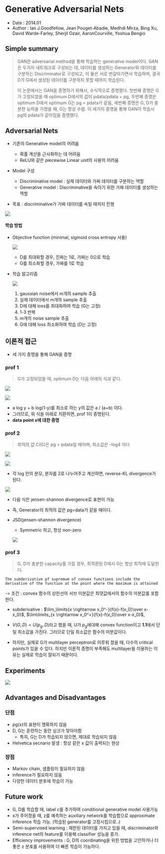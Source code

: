 # Generative Adversarial Nets

- Date : 2014.01 
- Author : Ian J.Goodfellow, Jean Pouget-Abadie, Medhdi Mirza, Bing Xu, David Warde-Farley, Sherjil Ozair, AaronCourville, Yoshua Bengio



## Simple summary

>  GAN은 adversarial method을 통해 학습하는 generative model이다. GAN은 두가지 네트워크로 구성되는 데, 데이터를 생성하는 Generator와 데이터를 구분하는 Discriminator로 구성되고, 이 둘은 서로 번갈아가면서 학습하며, 결국 D가 G에서 생성된 데이터를 구분하지 못할 때까지 학습된다. 
>
>  이 논문에서는 GAN을 증명하기 위해서, 수식적으로 증명했다. 첫번째 증명은 G가 고정되었을 때 optimum D에서의 값이 pdata/pdata + pg, 두번째 증명은 optimum D에서 optimum G는 pg = pdata가 같음, 세번째 증명은 G, D가 충분한 능력을 가졌을 때, G는 항상 수렴. 이 세가지 증명을 통해 GAN이 학습시 pg와 pdata가 같아짐을 증명했다.



## Adversarial Nets

- 기존의 Generative model의 어려움

  - 확률 계산을 근사화하는 데 어려움
  - ReLU와 같은 piecewise Linear unit의 사용의 어려움


- Model 구성

  - Discriminative model : 실제 데이터와 가짜 데이터를 구분하는 역할
  - Generative model : Discriminative을 속이기 위한 가짜 데이터를 생성하는 역할

- 목표 : discriminative가 가짜 데이터를 속일 때까지 진행

![](../../images/gan_1.png)



#### 학습 방법

- Objective function (minimal, sigmoid cross entropy 사용)

  ![](../../images/gan_2.png)



  - D를 최대화할 경우, 진짜는 1로, 가짜는 0으로 학습
  - G를 최소화할 경우, 가짜를 1로 학습


- 학습 알고리즘

  ![](../../images/gan_3.png)

  1. gaussian noise에서 m개의 sample 추출
  2. 실제 데이터에서 m개의 sample 추출
  3. D에 대해 loss를 최대화하여 학습 (G는 고정)
  4. 1-3 반복
  5. m개의 noise sample 추출
  6. G에 대해 loss 최소화하여 학습 (D는 고정)



## 이론적 접근

- 세 가지 증명을 통해 GAN을 증명

### prof 1

> G가 고정되었을 때, optimum D는 다음 아래의 식과 같다.

![](../../images/gan_4.png)



![](../../images/gan_6.png)

- a log y + b log(1-y)를 최소로 하는 y의 값은 a / (a+b) 이다.
- 그러므로, 위 식을 아래로 치환하면, prof 1이 증명된다.
- **data point x에 대한 증명**



### prof 2

> 최적의 값 C(G)은 pg = pdata일 때이며, 최소값은 -log4 이다

![](../../images/gan_7.png)

![](../../images/gan_8.png)

- 각 log 안의 분모, 분자를 2로 나누어주고 계산하면, reverse-KL divergence가 된다.  

![](../../images/gan_9.png)

- 다음 식은 jensen-shannon divergence로 표현이 가능

- 즉, Generator의 최적의 값은 pg=data가 같을 때이다.



- JSD(jensen-shannon divergence)

  - Symmetric 하고, 항상 non-zero

  ![](../../images/gan_5.png)

### prof 3

> G, D가 충분한 capacity를 가질 경우, 최적환된 D에서 G는 항상 최적에 도달한다.

```
The subderivative pf supremum of convex functions include the derivative of the function at the point where the maximum is attained
```

-> 조건 : convex 함수의 상한선의 서브 미분값은 최댓값에서의 함수의 미분값를 포함한다.

- subderivative : $\lim_\limits{x \rightarrow x_0^-}{f(x)-f(x_0)\over x-x_0}$,  $\lim\limits_{x \rightarrow x_0^+}{f(x)-f(x_0)\over x-x_0}$,



- $V(G, D)=U(p_g, D)$라고 했을 때, U가 $p_g$에대해 convex function이고 **1.1**에서 단일 최소값을 가진다. 그러므로 단일 최소값은 함수의 미분값이다.



- 하지만, 실제로 G가 multilayer perceptron로 이루워 졌을 때, 다수의 critical points가 있을 수 있다. 하지만 이론적 증명이 부족해도 multilayer을 이용하는 이유는 실제로 학습이 잘되기 때문이다.



## Experiments

![](../../images/gan_10.png)



## Advantages and Disadvantages

### 단점

- pg(x)의 표현이 명확하지 않음
- D, G는 훈련하는 동안 싱크가 맞아야함
  - 특히, G는 D가 학습되지 않으면, 제대로 학습되지 않음
- Helvetica secnario 발생 : 항상 같은 x 값이 출력되는 현상



### 장점

- Markov chain, 샘플링이 필요하지 않음
- inference가 필요하지 않음
- 다양한 데이터 분포에 학습이 가능



## Future work

- G, D를 학습할 때, label c를 추가하여 conditional generative model 사용가능
- x가 주어졌을 때, z를 예측하는 auxiliary network를 학습함으로 approximate inference 학습 가능. (학습된 generator를 고정시킴으로..)
- Semi-supervised learning : 제한된 데이터를 가지고 있을 때, discriminator와 inference net의 feature를 이용해 classifier 성능을 증가.
- Efficiency improvements : G, D의 coordinating을 위한 방법을 고안하거나 더 좋은 z 분포를 사용하여 더 빠른 학습이 가능하다.
